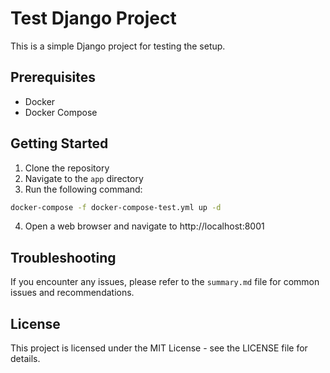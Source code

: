 # Test Django Project

This is a simple Django project for testing the setup.

## Prerequisites

- Docker
- Docker Compose

## Getting Started

1. Clone the repository
2. Navigate to the `app` directory
3. Run the following command:

```bash
docker-compose -f docker-compose-test.yml up -d
```

4. Open a web browser and navigate to http://localhost:8001

## Troubleshooting

If you encounter any issues, please refer to the `summary.md` file for common issues and recommendations.

## License

This project is licensed under the MIT License - see the LICENSE file for details. 